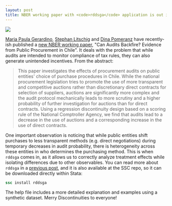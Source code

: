 ```yaml
---
layout: post
title: NBER working paper with <code>rddsga</code> application is out in the wild
---
```


![](http://ahoramismo.mx/wp-content/uploads/2015/09/ACME.jpg)

[Maria Paula Gerardino](http://www.nber.org/people/maria_paula_gerardino), [Stephan Litschig](http://www3.grips.ac.jp/~s-litschig/) and [Dina Pomeranz](https://www.econ.uzh.ch/en/people/faculty/pomeranz.html) have recently-ish published a [new NBER working paper](http://www.nber.org/papers/w23978), "Can Audits Backfire? Evidence from Public Procurement in Chile".
It deals with the problem that while audits are intended to monitor compliance of tax rules, they can also generate unintended incentives.
From the abstract:

> This paper investigates the effects of procurement audits on public entities' choice of purchase procedures in Chile. While the national procurement legislation tries to promote the use of more transparent and competitive auctions rather than discretionary direct contracts for selection of suppliers, auctions are significantly more complex and the audit protocol mechanically leads to more scrutiny and a higher probability of further investigation for auctions than for direct contracts. Using a regression discontinuity design based on a scoring rule of the National Comptroller Agency, we find that audits lead to a decrease in the use of auctions and a corresponding increase in the use of direct contracts.

One important observation is noticing that while public entities shift purchases to less transparent methods (e.g. direct negotiations) during temporary decreases in audit probability, there is heterogeneity across these entities in who determines the purchasing method.
This is when `rddsga` comes in, as it allows us to correctly analyze treatment effects while isolating differences due to other observables.
You can read more about `rddsga` in a [previous post](/posts/rddsga-intro), and it is also available at the SSC repo, so it can be downloaded directly within Stata:

```stata
ssc install rddsga
```

The help file includes a more detailed explanation and examples using a synthetic dataset. Merry Discontinuities to everyone!
